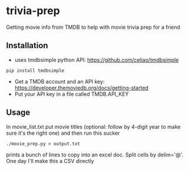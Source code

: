 # trivia-prep
Getting movie info from TMDB to help with movie trivia prep for a friend

## Installation
- uses tmdbsimple python API: https://github.com/celiao/tmdbsimple
```
pip install tmdbsimple
```
- Get a TMDB account and an API key: https://developer.themoviedb.org/docs/getting-started
- Put your API key in a file called TMDB.API_KEY

## Usage
In movie_list.txt put movie titles (optional: follow by 4-digit year to make sure it's the right one) and then run this sucker
```
./movie_prep.py > output.txt
```
prints a bunch of lines to copy into an excel doc. Split cells by delim='@'. One day I'll make this a CSV directly
